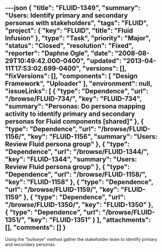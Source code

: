 ---json
{
  "title": "FLUID-1349",
  "summary": "Users:  Identify primary and secondary personas with stakeholders",
  "tags": "FLUID",
  "project": {
    "key": "FLUID",
    "title": "Fluid Infusion"
  },
  "type": "Task",
  "priority": "Major",
  "status": "Closed",
  "resolution": "Fixed",
  "reporter": "Daphne Ogle",
  "date": "2008-08-29T10:49:42.000-0400",
  "updated": "2013-04-11T17:53:02.699-0400",
  "versions": [],
  "fixVersions": [],
  "components": [
    "Design Framework",
    "Uploader"
  ],
  "environment": null,
  "issueLinks": [
    {
      "type": "Dependence",
      "url": "/browse/FLUID-734/",
      "key": "FLUID-734",
      "summary": "Personas: Do persona mapping activity to identify primary and secondary personas for Fluid components [shared]"
    },
    {
      "type": "Dependence",
      "url": "/browse/FLUID-1156/",
      "key": "FLUID-1156",
      "summary": "Users:  Review Fluid persona group"
    },
    {
      "type": "Dependence",
      "url": "/browse/FLUID-1344/",
      "key": "FLUID-1344",
      "summary": "Users:  Review Fluid persona group"
    },
    {
      "type": "Dependence",
      "url": "/browse/FLUID-1158/",
      "key": "FLUID-1158"
    },
    {
      "type": "Dependence",
      "url": "/browse/FLUID-1159/",
      "key": "FLUID-1159"
    },
    {
      "type": "Dependence",
      "url": "/browse/FLUID-1350/",
      "key": "FLUID-1350"
    },
    {
      "type": "Dependence",
      "url": "/browse/FLUID-1351/",
      "key": "FLUID-1351"
    }
  ],
  "attachments": [],
  "comments": []
}
---
Using the "bullseye" method gather the stakeholder team to identify primary and secondary personas.

        